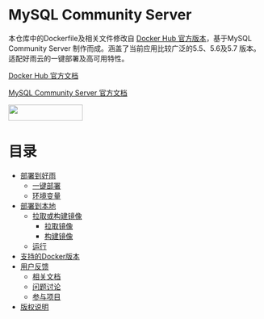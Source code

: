 # MySQL Community Server

本仓库中的Dockerfile及相关文件修改自 [Docker Hub 官方版本](https://github.com/docker-library/mysql)，基于MySQL Community Server 制作而成。涵盖了当前应用比较广泛的5.5、5.6及5.7 版本。适配好雨云的一键部署及高可用特性。

[Docker Hub 官方文档](https://hub.docker.com/_/mysql/)

[MySQL Community Server 官方文档](http://www.mysql.com/)

<a href="http://app.goodrain.com/app/19/" target="_blank" ><img src="http://www.goodrain.com/images/deploy/button_16012601.png" width="147" height="32"></img></a>


# 目录
- [部署到好雨](#部署到好雨云)
	- [一键部署](#一键部署)
	- [环境变量](#环境变量)
- [部署到本地](#部署到本地)
	- [拉取或构建镜像](#拉取或构建镜像)
		- [拉取镜像](#拉取镜像)
		- [构建镜像](#构建镜像)
	- [运行](#运行)
- [支持的Docker版本](#支持的Docker版本)
- [用户反馈](#用户反馈)
	- [相关文档](#相关文档)
	- [问题讨论](#问题讨论)
	- [参与项目](#参与项目)
- [版权说明](#版权说明)
